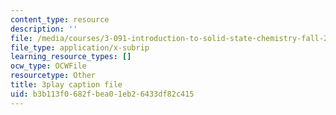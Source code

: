 ```yaml
---
content_type: resource
description: ''
file: /media/courses/3-091-introduction-to-solid-state-chemistry-fall-2018/b3b113f0682fbea01eb26433df82c415_4vlOYGGWVKQ.srt
file_type: application/x-subrip
learning_resource_types: []
ocw_type: OCWFile
resourcetype: Other
title: 3play caption file
uid: b3b113f0-682f-bea0-1eb2-6433df82c415
---
```


